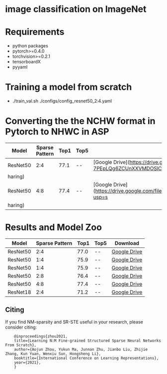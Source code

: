 # image classification on ImageNet

# Requirements

* python packages
* pytorch>=0.4.0
* torchvision>=0.2.1
* tensorboardX
* pyyaml


# Training a model from scratch

* ./train_val.sh ./configs/config_resnet50_2:4.yaml


# Converting the the **NCHW** format in Pytorch to **NHWC** in ASP

|     Model    | Sparse Pattern |    Top1 |         Top5  |   Download |
| ------------ | --- | ---------------|----------|---- |
| ResNet50 |  2:4 | 77.1 |--|[Google Drive](https://drive.google.com/file/d/15uBFc7-7PEpLQg6ZCUnXXVMDOSlCddsx/view?usp=s
haring)|
| ResNet50 |  4:8 | 77.4 |--|[Google Drive](https://drive.google.com/file/d/1PvMsSZJa6ZW1Bva7FfH9zf8ftIt1pYmf/view?usp=s
haring)|


# Results and Model Zoo

|     Model    | Sparse Pattern |    Top1 |         Top5  |   Download |
| ------------ | --- | ---------------|----------|------ |
| ResNet50 |  2:4 | 77.0 |--|[Google Drive](https://drive.google.com/file/d/1zARmlZDI_JWKEteEwNIjcZBGVEiEvWLc/view?usp=sharing)|
| ResNet50 |  1:4 | 75.9 |--|[Google Drive](https://drive.google.com/file/d/1TUvQg4-Y8RdEyTbiuojLWEH64xLLPszG/view?usp=sharing)|
| ResNet50 |  1:4 | 75.9 |--|[Google Drive](https://drive.google.com/file/d/1zARmlZDI_JWKEteEwNIjcZBGVEiEvWLc/view?usp=sharing)|
| ResNet50 |  2:8 | 76.4 |--|[Google Drive](https://drive.google.com/file/d/1zARmlZDI_JWKEteEwNIjcZBGVEiEvWLc/view?usp=sharing)|
| ResNet50 |  4:8 | 77.4 |--|[Google Drive](https://drive.google.com/file/d/1TUvQg4-Y8RdEyTbiuojLWEH64xLLPszG/view?usp=sharing)|
| ResNet18 |  2:4 | 71.2 |--|[Google Drive](https://drive.google.com/file/d/1zARmlZDI_JWKEteEwNIjcZBGVEiEvWLc/view?usp=sharing)|


## Citing 

If you find NM-sparsity and SR-STE useful in your research, please consider citing:

        @inproceedings{zhou2021,
        title={Learning N:M Fine-grained Structured Sparse Neural Networks From Scratch},
        author={Aojun Zhou, Yukun Ma, Junnan Zhu, Jianbo Liu, Zhijie Zhang, Kun Yuan, Wenxiu Sun, Hongsheng Li},
        booktitle={International Conference on Learning Representations},
        year={2021},
        }

